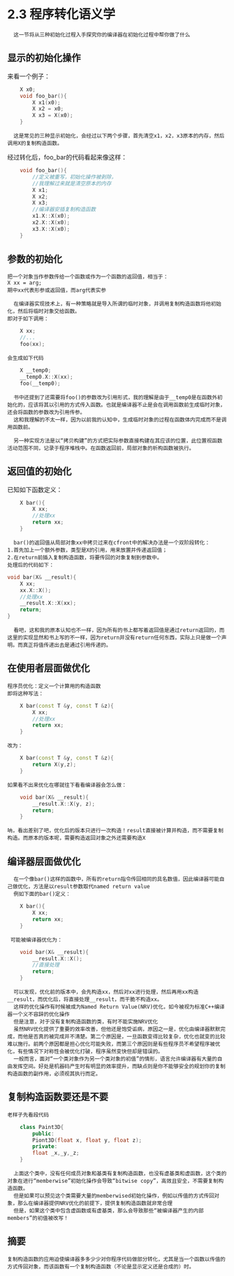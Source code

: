 # 2.3 程序转化语义学

      这一节将从三种初始化过程入手探究你的编译器在初始化过程中帮你做了什么
    
## 显示的初始化操作

来看一个例子：
```C++
    X x0;
    void foo_bar(){
        X x1(x0);
        X x2 = x0;
        X x3 = X(x0);
    }
```
      这是常见的三种显示初始化，会经过以下两个步骤，首先清空x1，x2，x3原本的内存，然后调用X的复制构造函数。  
经过转化后，foo_bar的代码看起来像这样：  
```C++
    void foo_bar(){
        //定义被重写，初始化操作被剥除，
        //我理解过来就是清空原本的内存
        X x1;
        X x2;
        X x3;
        //编译器安插复制构造函数
        x1.X::X(x0);
        x2.X::X(x0);
        x3.X::X(x0);
    }
```
## 参数的初始化
    把一个对象当作参数传给一个函数或作为一个函数的返回值，相当于：
    X xx = arg;
    期中xx代表形参或返回值，而arg代表实参  
    
      在编译器实现技术上，有一种策略就是导入所谓的临时对象，并调用复制构造函数将他初始化，然后将临时对象交给函数。
    即对于如下调用：
```C++
    X xx;
    //...
    foo(xx);
```
    会生成如下代码
```C++
    X __temp0;
    __temp0.X::X(xx);
    foo(__temp0);
```
      书中还提到了还需要将foo()的参数改为引用形式，我的理解是由于__temp0是在函数外初始化的，应该将其以引用的方式传入函数。也就是编译器不止是会在调用函数前生成临时对象，还会将函数的参数改为引用传参。
      这和我理解的不太一样，因为以前我的认知中，生成临时对象的过程在函数体内完成而不是调用函数前。

      另一种实现方法是以“拷贝构建”的方式把实际参数直接构建在其应该的位置，此位置视函数活动范围不同，记录于程序堆栈中。在函数返回前，局部对象的析构函数被执行。

## 返回值的初始化
已知如下函数定义：
```C++
    X bar(){
        X xx;
        //处理xx
        return xx;
    }
```
      bar()的返回值从局部对象xx中拷贝过来在cfront中的解决办法是一个双阶段转化：
    1.首先加上一个额外参数，类型是X的引用，用来放置并传递返回值；
    2.在return前插入复制构造函数，将要传回的对象复制到参数中。
    处理后的代码如下：
```C++
void bar(X& __result){
    X xx;
    xx.X::X();
    //处理xx
    __result.X::X(xx);
    return;
}
```
      看吧，这和我的原本认知也不一样，因为所有的书上都写着返回值是通过return返回的，而这里的实现显然和书上写的不一样，因为return并没有return任何东西，实际上只是做一个声明。而真正将值传递出去是通过引用传递的。

## 在使用者层面做优化

    程序员优化：定义一个计算用的构造函数
    即将这种写法：
```C++
    X bar(const T &y, const T &z){
        X xx;
        //处理xx
        return xx;
    }
```
    改为：
```C++
    X bar(const T &y, const T &z){
        return X(y,z);
    }
```
    如果看不出来优化在哪就往下看看编译器会怎么做：
```C++
    void bar(X& __result){
        __result.X::X(y, z);
        return;
    }
```
    呐，看出差别了吧，优化后的版本只进行一次构造！result直接被计算并构造，而不需要复制构造。而原本的版本呢，需要构造返回对象之外还需要构造X

## 编译器层面做优化

      在一个像bar()这样的函数中，所有的return指令传回相同的具名数值，因此编译器可能自己做优化，方法是以result参数取代named return value
      例如下面的bar()定义：
```C++
    X bar(){
        X xx;
        return xx;
    }
```
     可能被编译器优化为：
```C++
    void bar(X& __result){
        __result.X::X();
        //直接处理
        return;
    }
```
      可以发现，优化前的版本中，会先构造xx，然后对xx进行处理，然后再用xx构造__result，而优化后，将直接处理__result，而干脆不构造xx。
      这样的优化操作有时候被成为Named Return Value(NRV)优化，如今被视为标准C++编译器一个义不容辞的优化操作
      但是注意，对于没有复制构造函数的类，有时不能实施NRV优化
      虽然NRV优化提供了重要的效率改善，但他还是饱受诟病，原因之一是，优化由编译器默默完成，而他是否真的被完成并不清楚。第二个原因是，一旦函数变得比较复杂，优化也就变的比较难以施行。前两个原因都是担心优化可能失败，而第三个原因则是有些程序员不希望程序被优化，有些情况下对称性会被优化打破，程序虽然变快但却是错误的。
      一般而言，面对“一个类对象作为另一个类对象的初值”的情形，语言允许编译器有大量的自由发挥空间。好处是机器码产生时有明显的效率提升，而缺点则是你不能够安全的规划你的复制构造函数的副作用，必须视其执行而定。

## 复制构造函数要还是不要

    老样子先看段代码

```C++
    class Paint3D{
        public:
        Piont3D(float x, float y, float z);
        private:
        float _x,_y,_z;
    }
```
      上面这个类中，没有任何成员对象和基类有复制构造函数，也没有虚基类和虚函数，这个类的对象在进行“memberwise”初始化操作会导致“bitwise copy”，高效且安全，不需要复制构造函数。
      但是如果可以预见这个类需要大量的memberwised初始化操作，例如以传值的方式传回对象，那么在编译器提供NRV优化的前提下，提供复制构造函数就非常合理
      但是，如果这个类中包含虚函数或有虚基类，那么会导致那些“被编译器产生的内部members”的初值被改写！

## 摘要
    复制构造函数的应用迫使编译器多多少少对你程序代码做部分转化，尤其是当一个函数以传值的方式传回对象，而该函数有一个复制构造函数（不论是显示定义还是合成的）时。